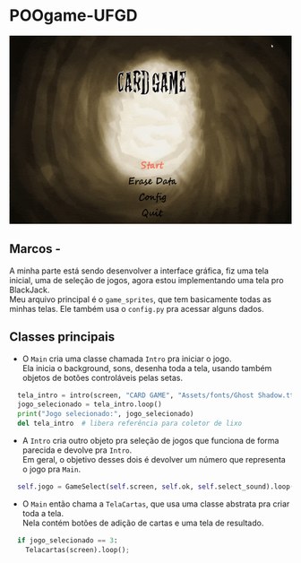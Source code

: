 # POOgame-UFGD

![Versão em Desenvolvimento](Assets/Apresentation1.gif)



## Marcos - 
A minha parte está sendo desenvolver a interface gráfica, fiz uma tela inicial, uma de seleção de jogos, agora estou implementando uma tela pro BlackJack.  
Meu arquivo principal é o `game_sprites`, que tem basicamente todas as minhas telas. Ele também usa o `config.py` pra acessar alguns dados.

## Classes principais

- O `Main` cria uma classe chamada `Intro` pra iniciar o jogo.  
  Ela inicia o background, sons, desenha toda a tela, usando também objetos de botões controláveis pelas setas.

```python
  tela_intro = intro(screen, "CARD GAME", "Assets/fonts/Ghost Shadow.ttf", 64, 1)
  jogo_selecionado = tela_intro.loop()
  print("Jogo selecionado:", jogo_selecionado)
  del tela_intro  # libera referência para coletor de lixo
  ```

- A `Intro` cria outro objeto pra seleção de jogos que funciona de forma parecida e devolve pra `Intro`.  
  Em geral, o objetivo desses dois é devolver um número que representa o jogo pra `Main`.


```python
  self.jogo = GameSelect(self.screen, self.ok, self.select_sound).loop()
```



- O `Main` então chama a `TelaCartas`, que usa uma classe abstrata pra criar toda a tela.  
  Nela contém botões de adição de cartas e uma tela de resultado.


```python
  if jogo_selecionado == 3:
    Telacartas(screen).loop();
```
